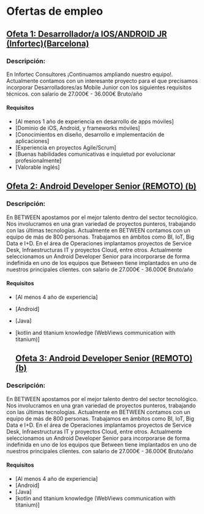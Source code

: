 # Ofertas de empleo 

## [Ofeta 1: Desarrollador/a IOS/ANDROID JR (Infortec)(Barcelona)](https://www.infojobs.net/barcelona/desarrollador-ios-android-jr-barcelona/of-ib5aa88369c44f387f2d921956aa800?applicationOrigin=search-new&page=1&sortBy=RELEVANCE)

### Descripción: 
En Infortec Consultores ¡Continuamos ampliando nuestro equipo!.
Actualmente contamos con un interesante proyecto para el que precisamos incorporar Desarrolladores/as Mobile Junior con los siguientes requisitos técnicos. con salario de 27.000€ - 36.000€ Bruto/año

####  Requisitos

- [Al menos 1 año de experiencia en desarrollo de apps móviles]
- [Dominio de iOS, Android, y frameworks móviles]
- [Conocimientos en diseño, desarrollo e implementación de aplicaciones]
- [Experiencia en proyectos Agile/Scrum]
- [Buenas habilidades comunicativas e inquietud por evolucionar profesionalmente]
- [Valorable inglés]

## [Ofeta 2: Android Developer Senior (REMOTO) (b)](https://www.infojobs.net/madrid/android-developer-senior-remoto-b/of-i8343757f6842639040d8f9cee24d0f?applicationOrigin=search-new&page=1&sortBy=RELEVANCE)

### Descripción: 
En BETWEEN apostamos por el mejor talento dentro del sector tecnológico. Nos involucramos en una gran variedad de proyectos punteros, trabajando con las últimas tecnologías. Actualmente en BETWEEN contamos con un equipo de más de 800 personas.
Trabajamos en ámbitos como BI, IoT, Big Data e I+D. En el área de Operaciones implantamos proyectos de Service Desk, Infraestructuras IT y proyectos Cloud, entre otros.
Actualmente seleccionamos un Android Developer Senior para incorporarse de forma indefinida en uno de los equipos que Between tiene implantados en uno de nuestros principales clientes. con salario de 27.000€ - 36.000€ Bruto/año

####  Requisitos

- [Al menos 4 año de experiencia]
- [Android]
- [Java]
- [kotlin and titanium knowledge (WebViews communication with titanium)]

  ## [Ofeta 3: Android Developer Senior (REMOTO) (b)](https://www.infojobs.net/madrid/android-developer-senior-remoto-b/of-i8343757f6842639040d8f9cee24d0f?applicationOrigin=search-new&page=1&sortBy=RELEVANCE)

### Descripción: 
En BETWEEN apostamos por el mejor talento dentro del sector tecnológico. Nos involucramos en una gran variedad de proyectos punteros, trabajando con las últimas tecnologías. Actualmente en BETWEEN contamos con un equipo de más de 800 personas.
Trabajamos en ámbitos como BI, IoT, Big Data e I+D. En el área de Operaciones implantamos proyectos de Service Desk, Infraestructuras IT y proyectos Cloud, entre otros.
Actualmente seleccionamos un Android Developer Senior para incorporarse de forma indefinida en uno de los equipos que Between tiene implantados en uno de nuestros principales clientes. con salario de 27.000€ - 36.000€ Bruto/año

####  Requisitos

- [Al menos 4 año de experiencia]
- [Android]
- [Java]
- [kotlin and titanium knowledge (WebViews communication with titanium)]
